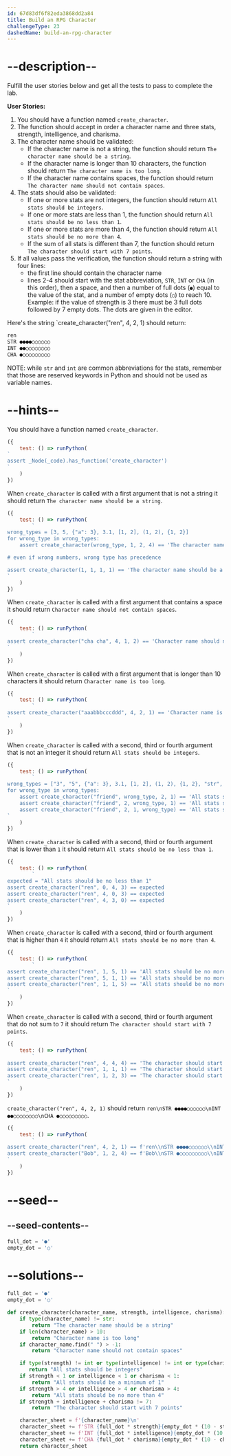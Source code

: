 ```yaml
---
id: 67d83df6f82eda3868dd2a84
title: Build an RPG Character
challengeType: 23
dashedName: build-an-rpg-character
---
```


# --description--

Fulfill the user stories below and get all the tests to pass to complete the lab.

**User Stories:**

1. You should have a function named `create_character`.
1. The function should accept in order a character name and three stats, strength, intelligence, and charisma.
1. The character name should be validated:
   - If the character name is not a string, the function should return `The character name should be a string`.
   - If the character name is longer than 10 characters, the function should return `The character name is too long`.
   - If the character name contains spaces, the function should return `The character name should not contain spaces`.
1. The stats should also be validated:
   - If one or more stats are not integers, the function should return `All stats should be integers`.
   - If one or more stats are less than 1, the function should return `All stats should be no less than 1`.
   - If one or more stats are more than 4, the function should return `All stats should be no more than 4`.
   - If the sum of all stats is different than 7, the function should return `The character should start with 7 points`.
1. If all values pass the verification, the function should return a string with four lines:
   - the first line should contain the character name
   - lines 2-4 should start with the stat abbreviation, `STR`, `INT` or `CHA` (in this order), then a space, and then a number of full dots (`●`) equal to the value of the stat, and a number of empty dots (`○`) to reach 10. Example: if the value of strength is 3 there must be 3 full dots followed by 7 empty dots. The dots are given in the editor.

Here's the string `create_character("ren", 4, 2, 1) should return:

   ```md
   ren
   STR ●●●●○○○○○○
   INT ●●○○○○○○○○
   CHA ●○○○○○○○○○
   ```


NOTE: while `str` and `int` are common abbreviations for the stats, remember that those are reserved keywords in Python and should not be used as variable names.

# --hints--

You should have a function named `create_character`.

```js
({
    test: () => runPython(
`
assert _Node(_code).has_function('create_character')
`
    )
})
```

When `create_character` is called with a first argument that is not a string it should return `The character name should be a string`.

```js
({
    test: () => runPython(
        `
wrong_types = [3, 5, {"a": 3}, 3.1, [1, 2], (1, 2), {1, 2}]
for wrong_type in wrong_types:
    assert create_character(wrong_type, 1, 2, 4) == 'The character name should be a string'

# even if wrong numbers, wrong type has precedence

assert create_character(1, 1, 1, 1) == 'The character name should be a string'
`
    )
})
```

When `create_character` is called with a first argument that contains a space it should return `Character name should not contain spaces`.

```js
({
    test: () => runPython(
        `
assert create_character("cha cha", 4, 1, 2) == 'Character name should not contain spaces'
`
    )
})
```

When `create_character` is called with a first argument that is longer than 10 characters it should return `Character name is too long`.

```js
({
    test: () => runPython(
        `
assert create_character("aaabbbcccddd", 4, 2, 1) == 'Character name is too long'
`
    )
})
```

When `create_character` is called with a second, third or fourth argument that is not an integer it should return `All stats should be integers`.

```js
({
    test: () => runPython(
        `
wrong_types = ["3", "5", {"a": 3}, 3.1, [1, 2], (1, 2), {1, 2}, "str", "friend"]
for wrong_type in wrong_types:
    assert create_character("friend", wrong_type, 2, 1) == 'All stats should be integers'
    assert create_character("friend", 2, wrong_type, 1) == 'All stats should be integers'
    assert create_character("friend", 2, 1, wrong_type) == 'All stats should be integers'
`
    )
})
```

When `create_character` is called with a second, third or fourth argument that is lower than `1` it should return `All stats should be no less than 1`.

```js
({
    test: () => runPython(
        `
expected = "All stats should be no less than 1"
assert create_character("ren", 0, 4, 3) == expected
assert create_character("ren", 4, 0, 3) == expected
assert create_character("ren", 4, 3, 0) == expected
`
    )
})
```

When `create_character` is called with a second, third or fourth argument that is higher than `4` it should return `All stats should be no more than 4`.

```js
({
    test: () => runPython(
        `
assert create_character("ren", 1, 5, 1) == 'All stats should be no more than 4'
assert create_character("ren", 5, 1, 1) == 'All stats should be no more than 4'
assert create_character("ren", 1, 1, 5) == 'All stats should be no more than 4'
`
    )
})
```

When `create_character` is called with a second, third or fourth argument that do not sum to `7` it should return `The character should start with 7 points`.

```js
({
    test: () => runPython(
        `
assert create_character("ren", 4, 4, 4) == 'The character should start with 7 points'
assert create_character("ren", 1, 1, 1) == 'The character should start with 7 points'
assert create_character("ren", 1, 2, 3) == 'The character should start with 7 points'
`
    )
})
```

`create_character("ren", 4, 2, 1)` should return `ren\nSTR ●●●●○○○○○○\nINT ●●○○○○○○○○\nCHA ●○○○○○○○○○`.

```js
({
    test: () => runPython(
        `
assert create_character("ren", 4, 2, 1) == f'ren\\nSTR ●●●●○○○○○○\\nINT ●●○○○○○○○○\\nCHA ●○○○○○○○○○'
assert create_character("Bob", 1, 2, 4) == f'Bob\\nSTR ●○○○○○○○○○\\nINT ●●○○○○○○○○\\nCHA ●●●●○○○○○○'
`
    )
})
```

# --seed--

## --seed-contents--

```py
full_dot = '●'
empty_dot = '○'


```

# --solutions--

```py
full_dot = '●'
empty_dot = '○'

def create_character(character_name, strength, intelligence, charisma):
    if type(character_name) != str:
        return "The character name should be a string"
    if len(character_name) > 10:
        return "Character name is too long"
    if character_name.find(" ") > -1:
        return "Character name should not contain spaces"

    if type(strength) != int or type(intelligence) != int or type(charisma) != int:
       return "All stats should be integers"
    if strength < 1 or intelligence < 1 or charisma < 1:
        return "All stats should be a minimum of 1"
    if strength > 4 or intelligence > 4 or charisma > 4:
        return "All stats should be no more than 4"
    if strength + intelligence + charisma != 7:
        return "The character should start with 7 points"

    character_sheet = f'{character_name}\n'
    character_sheet += f'STR {full_dot * strength}{empty_dot * (10 - strength)}\n'
    character_sheet += f'INT {full_dot * intelligence}{empty_dot * (10 - intelligence)}\n'
    character_sheet += f'CHA {full_dot * charisma}{empty_dot * (10 - charisma)}'
    return character_sheet
```

